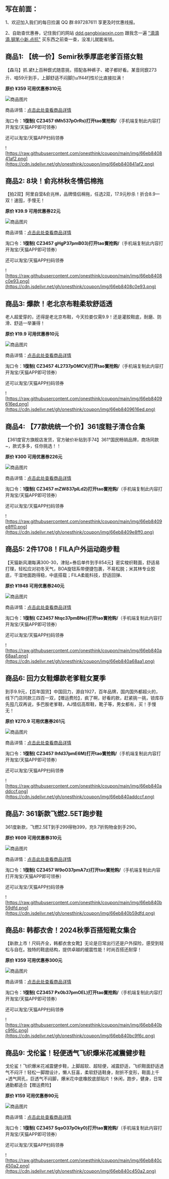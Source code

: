 ## 写在前面：

1、欢迎加入我们的每日捡漏 QQ 群:897287611 享更及时优惠线报。

2、自助查优惠券，记住我们的网站 [ddd.gangbixiaoxin.com](https://ddd.gangbixiaoxin.com) 跟我念一遍 ["滴滴滴.钢笔小新.点抗"](https://ddd.gangbixiaoxin.com) 买东西之前查一查，没准儿就能省钱。

## 商品1: 【统一价】Semir秋季厚底老爹百搭女鞋

【森马】抓.紧❗上百种窾式随意挑，搭配各种裤子、裙子都好看。某音同窾273亓、咱59亓到手，上脚舒适不闷脚[\u1f44f]性圿比直接拉满！

**原价 ¥359 可用优惠券310元**

![商品图片](https://img.alicdn.com/imgextra/i2/2069852777/O1CN01ZBrXWh1WNurfoVOmU_!!2069852777.jpg)

商品详情：[点击此处查看商品详情](https://s.click.taobao.com/t?e=m%3D2%26s%3DYAW7Qtyc%2BNJw4vFB6t2Z2ueEDrYVVa64yK8Cckff7TVRAdhuF14FMWEWk596fyNJ79%2FTFaMDK6TWbLW7uhxyboGvCrJWHk1%2FTyVl44vrPmd3miNKHWpinpVm%2FOAUUFw71qrpxiwMoCNxc1AtbZGVS%2Bb8bK1aPYzmAXaTM9RqICbNEPXytV9ALoS4zvCRUrquvpzdB6brDsHJPsgDNP5XFQl9nI6crSiL6wN%2B3xTkYmrB9GH16i1tybXspft%2Bfv8q48Ebl1VkTTlTU1UpnLcQJ9kYvQZuIwx3oGeIQL4Fi9HU00UdKh8BpJFw28qwSs8DhgcbUccTft%2B228n1ngbVmA%3D%3D&amp;union_lens=lensId:TAPI@1726710779@212bef65_1328_19207fb8f30_d88e@01)

淘口令：**1復制( CZ3457 tMh537pOrRs)打开tao寳抢购/**（手机端复制此内容打开淘宝/天猫APP即可领券）</p>

还可以淘宝/天猫APP扫码领券

![https://raw.githubusercontent.com/onesthink/coupon/main/img/66eb840841af2.png](https://cdn.jsdelivr.net/gh/onesthink/coupon/img/66eb840841af2.png)

## 商品2: 8块！俞兆林秋冬情侣棉拖

【拍2双】阿里自营&amp;俞兆林，品牌情侣棉拖，任选2双，17.9元秒杀！折合8.9一双！速囤，手慢无！

**原价 ¥39.9 可用优惠券22元**

![商品图片](https://img.alicdn.com/i4/3357549645/O1CN01Y8Nu6Z2L7T2KptZSA_!!3357549645.jpg)

商品详情：[点击此处查看商品详情](https://s.click.taobao.com/t?e=m%3D2%26s%3DZxFKZfQdL0dw4vFB6t2Z2ueEDrYVVa64XoO8tOebS%2BdRAdhuF14FMQiv8PHjJ4qDRitN3%2FurF3zWbLW7uhxyboGvCrJWHk1%2FTyVl44vrPmd3miNKHWpinpVm%2FOAUUFw71qrpxiwMoCNxc1AtbZGVS5rHbFi7jj19g0RsJgeNNkMLZMqoQW%2BfuKGzo1lVxIiob8V8p1YHqoIqA21R1mIdYux%2F719i1Sp2gCPSDBwP6qllKoB0yXAIXQ42XjyxDOvblbRMz6GTKAYZjQKfJ2UQf03O4wtQ3K90k8IJaq3v7HKUzBzm920ftOHyjCGoj9NPX0%2B3obhRTo5xKmPmpIKZsA%3D%3D&amp;union_lens=lensId:TAPI@1726710781@2127e667_20de_19207fb94a7_9df4@01)

淘口令：**1復制( CZ3457 gHgP37pmB03)打开tao寳抢购/**（手机端复制此内容打开淘宝/天猫APP即可领券）</p>

还可以淘宝/天猫APP扫码领券

![https://raw.githubusercontent.com/onesthink/coupon/main/img/66eb8408c0e93.png](https://cdn.jsdelivr.net/gh/onesthink/coupon/img/66eb8408c0e93.png)

## 商品3: 爆款！老北京布鞋柔软舒适透

老人超爱穿的，还得是老北京布鞋，今天捡娄仅需9.9！还是灌胶鞋底，耐磨、防滑、舒适一举兼得！

**原价 ¥19.9 可用优惠券10元**

![商品图片](https://img.alicdn.com/imgextra/i4/1077497753/O1CN01N2o6LG278vfQuqoWb_!!1077497753.jpg)

商品详情：[点击此处查看商品详情](https://s.click.taobao.com/t?e=m%3D2%26s%3DWcyuLReDCwZw4vFB6t2Z2ueEDrYVVa64yK8Cckff7TVRAdhuF14FMQiv8PHjJ4qD8sviUM61dt3WbLW7uhxyboGvCrJWHk1%2FTyVl44vrPmd3miNKHWpinpVm%2FOAUUFw71qrpxiwMoCNxc1AtbZGVS%2BjIdGoqEhCv%2Be0Lm4x7XJfNEPXytV9ALoS4zvCRUrquElj425xvsOo4zd7BdAVgQsMM9ENnssy54aunbyeZYgdQAN3rkGAARqVk4fSTx67Y6OQE%2F6h%2BctcbkJ5QxPS2Ci%2FKfJmqgrYAfWsUjZoD5RC2oOarKLH0JZJxnTXCP4Y%2FDseal0NfMDXJpWvVCAyWdKJn5AyUbPoV&amp;union_lens=lensId:TAPI@1726710782@210733ee_1269_19207fb9a66_bfe5@01)

淘口令：**1復制( CZ3457 4L2737pOMCV)打开tao寳抢购/**（手机端复制此内容打开淘宝/天猫APP即可领券）</p>

还可以淘宝/天猫APP扫码领券

![https://raw.githubusercontent.com/onesthink/coupon/main/img/66eb8409616ed.png](https://cdn.jsdelivr.net/gh/onesthink/coupon/img/66eb8409616ed.png)

## 商品4: 【77款统统一个价】361度鞋子清仓合集

【361度官方旗舰店发货，官方破价补贴到手74】361°国民畅销品牌，商场同款~，款式多多，任你挑选！！

**原价 ¥300 可用优惠券226元**

![商品图片](https://img.alicdn.com/i2/363607599/O1CN014a82SD260OgNuFogq_!!363607599.jpg)

商品详情：[点击此处查看商品详情](https://s.click.taobao.com/t?e=m%3D2%26s%3DcetElu6qt2Bw4vFB6t2Z2ueEDrYVVa64yK8Cckff7TVRAdhuF14FMQiv8PHjJ4qDxq3IhSJN6GTWbLW7uhxyboGvCrJWHk1%2FTyVl44vrPmd3miNKHWpinpVm%2FOAUUFw71qrpxiwMoCNxc1AtbZGVS6B3EMzhKPXip8CxZCi2tnKMHuv7RoNv0Q0jFsbsQ7KWYYNic1mz%2BT73gnMYvVXFq8jAaOP9rqtEG%2F88J7stfbqHSyGMhrOdzd5kwLUdLPHVwzzMEQiiMytVkSKsL%2FKbNdOG7fwodBwml6NTtVX%2BRMl9o%2Bb71uv4a2In1EyDa2WKca2JNko0gYMhhQs2DjqgEA%3D%3D&amp;union_lens=lensId:TAPI@1726710784@213cc544_12c8_19207fba03b_c456@01)

淘口令：**1復制( CZ3457 mZW837plLd2)打开tao寳抢购/**（手机端复制此内容打开淘宝/天猫APP即可领券）</p>

还可以淘宝/天猫APP扫码领券

![https://raw.githubusercontent.com/onesthink/coupon/main/img/66eb8409e8ff0.png](https://cdn.jsdelivr.net/gh/onesthink/coupon/img/66eb8409e8ff0.png)

## 商品5: 2件1708！FILA户外运动跑步鞋

【天猫新风潮每满300-30，津贴+券后单件到手854元】密实梭织鞋面，舒适易打理，轻松应对初冬天气，BOA旋钮系带便捷包裹，不易松脱；米其林专业胶底，干湿地面跑得稳，中底搭载；FILA柔能科技，舒适回弹、

**原价 ¥1948 可用优惠券240元**

![商品图片](https://img.alicdn.com/i3/2211440441010/O1CN01gaygFc1JKd0mGrl0T_!!2211440441010.jpg)

商品详情：[点击此处查看商品详情](https://s.click.taobao.com/t?e=m%3D2%26s%3D4v2bhbOQZ%2Bdw4vFB6t2Z2ueEDrYVVa64yK8Cckff7TVRAdhuF14FMQiv8PHjJ4qD1aH1Hk3GeOjWbLW7uhxyboGvCrJWHk1%2FTyVl44vrPmd3miNKHWpinpVm%2FOAUUFw71qrpxiwMoCNxc1AtbZGVSz3AIuMVrPAb7sv3GbNYp6PNEPXytV9ALoS4zvCRUrqu7DVKqh2%2FwpkxiJnHkTvcUmxmWQkr96%2Bz2TJvXBLvDzeXoQBJoKshlnKDpGsVw8UcA0QhZ84VliRTU1UpnLcQJ9kYvQZuIwx3oGeIQL4Fi9HD7PUuJOG2lXN9p5F6yqO8hgcbUccTft%2B228n1ngbVmA%3D%3D&amp;union_lens=lensId:TAPI@1726710786@21676e63_1288_19207fba94c_4985@01)

淘口令：**1復制( CZ3457 Ntqc37pmBNe)打开tao寳抢购/**（手机端复制此内容打开淘宝/天猫APP即可领券）</p>

还可以淘宝/天猫APP扫码领券

![https://raw.githubusercontent.com/onesthink/coupon/main/img/66eb840a68aa1.png](https://cdn.jsdelivr.net/gh/onesthink/coupon/img/66eb840a68aa1.png)

## 商品6: 回力女鞋爆款老爹鞋女夏季

到手9.9元，【百年国货】中国回力，源自1927，百年品牌，国内国外都超火的，线下门店同款三四百一双，【赠运费险】，疯了啊，好看的款，赶紧挑一挑，锁库存先囤几双再说，多巴胺老爹鞋，AJ情侣高帮鞋，靴子等，男女都有，买！手慢无！

**原价 ¥270.9 可用优惠券261元**

![商品图片](https://img.alicdn.com/i3/2201285084032/O1CN01QOme9J1fehu9XNHmv_!!2201285084032.jpg)

商品详情：[点击此处查看商品详情](https://s.click.taobao.com/t?e=m%3D2%26s%3DQwjtZ1Mopfxw4vFB6t2Z2ueEDrYVVa64XoO8tOebS%2BdRAdhuF14FMQiv8PHjJ4qDlovu%2FCElQOvWbLW7uhxyboGvCrJWHk1%2FTyVl44vrPmd3miNKHWpinpVm%2FOAUUFw71qrpxiwMoCNxc1AtbZGVS2bb1s9axGaWhcDiub%2BIsoDNEPXytV9ALoS4zvCRUrquvpzdB6brDsGM1YVoRDpXcNteGPmNW9HLUDGrbqTusuOBOkji3PDHZ1IqsBvPCCv3sWqAQJOigQ8bkJ5QxPS2Ci%2FKfJmqgrYAfWsUjZoD5RAJTr7VKprKOIZ2fHChCtKZDseal0NfMDXJpWvVCAyWdKJn5AyUbPoV&amp;union_lens=lensId:TAPI@1726710787@2127dbf4_133d_19207fbae9b_4572@01)

淘口令：**1復制( CZ3457 Ihfd37pmE6M)打开tao寳抢购/**（手机端复制此内容打开淘宝/天猫APP即可领券）</p>

还可以淘宝/天猫APP扫码领券

![https://raw.githubusercontent.com/onesthink/coupon/main/img/66eb840addccf.png](https://cdn.jsdelivr.net/gh/onesthink/coupon/img/66eb840addccf.png)

## 商品7: 361新款飞燃2.5ET跑步鞋

361度新款，飞燃2.5ET到手299得物399，充9.7折购物金到手290。

**原价 ¥609 可用优惠券310元**

![商品图片](https://img.alicdn.com/i2/3678842481/O1CN010TXAz31UCLc4OV38H_!!3678842481.jpg)

商品详情：[点击此处查看商品详情](https://s.click.taobao.com/t?e=m%3D2%26s%3DnDmn5FgQhi9w4vFB6t2Z2ueEDrYVVa64yK8Cckff7TVRAdhuF14FMQiv8PHjJ4qD79%2FTFaMDK6TWbLW7uhxyboGvCrJWHk1%2FTyVl44vrPmd3miNKHWpinpVm%2FOAUUFw71qrpxiwMoCNxc1AtbZGVS6I5KDpbRKwjvZT3%2FjY9YToLZMqoQW%2BfuKGzo1lVxIioMiMPWgecoBpZShub7HXwDwGRSTv8rT759X0P5JSjIvWf7wPeG3HTQt7pBnqjk4%2F2lbRMz6GTKAYZjQKfJ2UQf03O4wtQ3K90k8IJaq3v7HJEUdBJtOFUzByFiOX0qsrYX0%2B3obhRTo5xKmPmpIKZsA%3D%3D&amp;union_lens=lensId:TAPI@1726710789@213cc544_12c8_19207fbb3ee_c5e1@01)

淘口令：**1復制( CZ3457 W9oO37pmA7z)打开tao寳抢购/**（手机端复制此内容打开淘宝/天猫APP即可领券）</p>

还可以淘宝/天猫APP扫码领券

![https://raw.githubusercontent.com/onesthink/coupon/main/img/66eb840b59dfd.png](https://cdn.jsdelivr.net/gh/onesthink/coupon/img/66eb840b59dfd.png)

## 商品8: 韩都衣舍！2024秋季百搭短靴女集合

【新款上市！尺码齐全，韩都衣舍女靴】无论是日常出行还是户外探险，感受到轻松与自在。独特的鞋底结构，提供卓越的缓震性能！时尚百搭还耐穿！

**原价 ¥359 可用优惠券300元**

![商品图片](https://img.alicdn.com/i4/2213811306833/O1CN01wL2Vxs20LZHrat2KT_!!2213811306833.jpg)

商品详情：[点击此处查看商品详情](https://s.click.taobao.com/t?e=m%3D2%26s%3DINcvQLYgCmNw4vFB6t2Z2ueEDrYVVa64yK8Cckff7TVRAdhuF14FMX76BFnPuU9qJ1gyddu7kN%2FWbLW7uhxyboGvCrJWHk1%2FTyVl44vrPmd3miNKHWpinpVm%2FOAUUFw71qrpxiwMoCNxc1AtbZGVS45lZjnxqoB4TFH6z1%2FM1K%2FNEPXytV9ALoS4zvCRUrquDQ2GNmSMQQHfWbAFt6492sPNtQFD2RtNRCEIV1a7cdxCioG5QGME3YUSIZmSKN3xTC%2BgfAOu3x4bkJ5QxPS2Ci%2FKfJmqgrYAfWsUjZoD5RC3MdXXeA1pmPtf9ALbdwCaDseal0NfMDXJpWvVCAyWdKJn5AyUbPoV&amp;union_lens=lensId:TAPI@1726710790@213cc544_12c8_19207fbb973_c61d@01)

淘口令：**1復制( CZ3457 Px0b37pmOEL)打开tao寳抢购/**（手机端复制此内容打开淘宝/天猫APP即可领券）</p>

还可以淘宝/天猫APP扫码领券

![https://raw.githubusercontent.com/onesthink/coupon/main/img/66eb840bc9f6c.png](https://cdn.jsdelivr.net/gh/onesthink/coupon/img/66eb840bc9f6c.png)

## 商品9: 戈伦鲨！轻便透气飞织爆米花减震健步鞋

戈伦鲨！飞织爆米花减震健步鞋，上脚超软、超轻便，减震舒适，飞织鞋面舒适透气不闷汗！轻松一脚蹬设计，懒人狂喜，柔软舒适鞋身，耐折不变形，鞋面上千+透气网孔，巨透气不闷脚，爆米花中底橡胶底部贴片！休闲，跑步，健身，日常通勤都适合【赠运费险】

**原价 ¥159 可用优惠券90元**

![商品图片](https://img.alicdn.com/imgextra/i2/2208199121236/O1CN01UsszWI1L08QMchY5G_!!2208199121236.jpg)

商品详情：[点击此处查看商品详情](https://s.click.taobao.com/t?e=m%3D2%26s%3DsUtYZiUjO7dw4vFB6t2Z2ueEDrYVVa64XoO8tOebS%2BdRAdhuF14FMX76BFnPuU9qRitN3%2FurF3zWbLW7uhxyboGvCrJWHk1%2FTyVl44vrPmd3miNKHWpinpVm%2FOAUUFw71qrpxiwMoCNxc1AtbZGVS0XBU1YCCuJhs%2F8ho26WKi3NEPXytV9ALoS4zvCRUrquxFJ0YZ0JPvU5q0UFEjYeVoiksM7vYOPkWv77w%2F4fnOtEM6uI5fn7sIj%2F16LnX%2BPu6mxp4To5Km4bkJ5QxPS2Ci%2FKfJmqgrYAfWsUjZoD5RBR%2Bqp7BcMGq7Vnd3DIfdwUDseal0NfMDXJpWvVCAyWdKJn5AyUbPoV&amp;union_lens=lensId:TAPI@1726710791@212c71b7_1334_19207fbbeb1_7f91@01)

淘口令：**1復制( CZ3457 SqoO37pOky0)打开tao寳抢购/**（手机端复制此内容打开淘宝/天猫APP即可领券）</p>

还可以淘宝/天猫APP扫码领券

![https://raw.githubusercontent.com/onesthink/coupon/main/img/66eb840c450a2.png](https://cdn.jsdelivr.net/gh/onesthink/coupon/img/66eb840c450a2.png)

